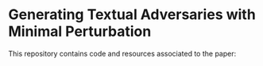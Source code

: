 # **Generating Textual Adversaries with Minimal Perturbation**

This repository contains code and resources associated to the paper: 

